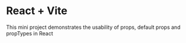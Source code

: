 # React + Vite

This mini project demonstrates the usability of props, default props and propTypes in React
